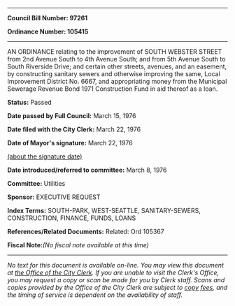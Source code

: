 

********

**Council Bill Number: 97261**
   
**Ordinance Number: 105415**
********

 AN ORDINANCE relating to the improvement of SOUTH WEBSTER STREET from 2nd Avenue South to 4th Avenue South; and from 5th Avenue South to South Riverside Drive; and certain other streets, avenues, and an easement, by constructing sanitary sewers and otherwise improving the same, Local Improvement District No. 6667, and appropriating money from the Municipal Sewerage Revenue Bond 1971 Construction Fund in aid thereof as a loan.

**Status:** Passed
   
**Date passed by Full Council:** March 15, 1976
   
**Date filed with the City Clerk:** March 22, 1976
   
**Date of Mayor's signature:** March 22, 1976
   
[(about the signature date)](/~public/approvaldate.htm)
   
   
   
**Date introduced/referred to committee:** March 8, 1976
   
**Committee:** Utilities
   
**Sponsor:** EXECUTIVE REQUEST
   
   
**Index Terms:** SOUTH-PARK, WEST-SEATTLE, SANITARY-SEWERS, CONSTRUCTION, FINANCE, FUNDS, LOANS

**References/Related Documents:** Related: Ord 105367

**Fiscal Note:**_(No fiscal note available at this time)_
********

_No text for this document is available on-line. You may view this document at [the Office of the City Clerk](http://www.seattle.gov/leg/clerk/contactUs.htm). If you are unable to visit the Clerk's Office, you may request a copy or scan be made for you by Clerk staff. Scans and copies provided by the Office of the City Clerk are subject to [copy fees](http://clerk.seattle.gov/~public/clerkfees.htm), and the timing of service is dependent on the availability of staff._

